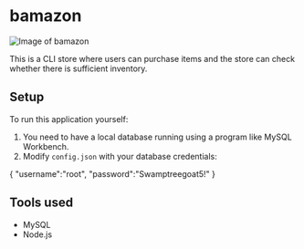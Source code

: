# bamazon

![Image of bamazon](https://www.alanchen.com/wp-content/uploads/2018/12/bamazonthumb.png)

This is a CLI store where users can purchase items and the store can check whether there is sufficient inventory.

## Setup

To run this application yourself: 
1. You need to have a local database running using a program like MySQL Workbench.
2. Modify `config.json` with your database credentials:

{
    "username":"root",
    "password":"Swamptreegoat5!"
}


## Tools used
- MySQL
- Node.js
